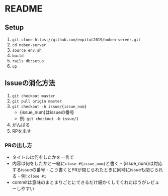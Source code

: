 # README

## Setup
1. `git clone https://github.com/enpitut2019/noben-server.git`
1. `cd noben-server`
1. `source env.sh`
1. `build`
1. `rails db:setup`
1. `up`

## Issueの消化方法
1. `git checkout master`
1. `git pull origin master`
1. `git checkout -b issue/{issue_num}`
	  - {issue_num}はissueの番号
    - 例: `git checkout -b issue/1`
1. がんばる
1. RPを出す

### PRの出し方
- タイトルは何をしたかを一言で
- 内容は何をしたかと一緒に`close #{issue_num}`と書く
	  - {issue_num}は対応するissueの番号
		- こう書くとPRが閉じられたときに同時にissueも閉じられる
		- 例: `close #1`
- commitは意味のまとまりごとにできるだけ細かくしてくれたほうがレビューしやすい
